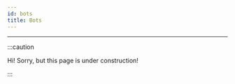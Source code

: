 ```yaml
---
id: bots
title: Bots
---
```


---------------

:::caution

Hi! Sorry, but this page is under construction!

:::